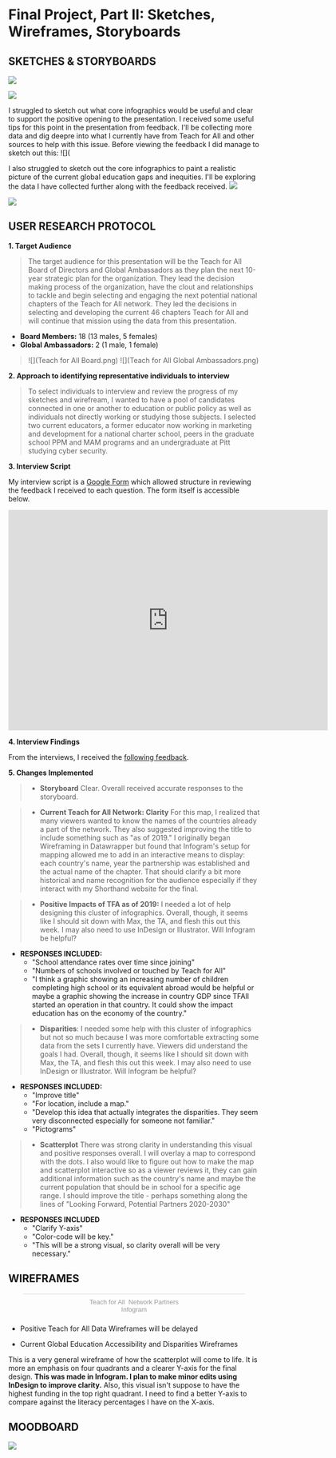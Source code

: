 # Final Project, Part II: Sketches, Wireframes, Storyboards

## **SKETCHES & STORYBOARDS**
![](DataFinal_Storyboard1.jpg)

![](DataFinal_Map1.jpg)

I struggled to sketch out what core infographics would be useful and clear to support the positive opening to the presentation. I received some useful tips for this point in the presentation from feedback. I'll be collecting more data and dig deepre into what I currently have from Teach for All and other sources to help with this issue. Before viewing the feedback I did manage to sketch out this:
![](

I also struggled to sketch out the core infographics to paint a realistic picture of the current global education gaps and inequities. I'll be exploring the data I have collected further along with the feedback received.
![](DataFinal_Disparities1.jpg)

![](DataFinal_Scatterplot1.jpg)

## **USER RESEARCH PROTOCOL**

**1. Target Audience**

>The target audience for this presentation will be the Teach for All Board of Directors and Global Ambassadors as they plan the next 10-year strategic plan for the organization. They lead the decision making process of the organization, have the clout and relationships to tackle and begin selecting and engaging the next potential national chapters of the Teach for All network. They led the decisions in selecting and developing the current 46 chapters Teach for All and will continue that mission using the data from this presentation. 

  * **Board Members:** 18 (13 males, 5 females)
  * **Global Ambassadors:** 2 (1 male, 1 female)

>![](Teach for All Board.png)
>![](Teach for All Global Ambassadors.png)

**2. Approach to identifying representative individuals to interview**

>To select individuals to interview and review the progress of my sketches and wirefream, I wanted to have a pool of candidates connected in one or another to education or public policy as well as individuals not directly working or studying those subjects. I selected two current educators, a former educator now working in marketing and development for a national charter school, peers in the graduate school PPM and MAM programs and an undergraduate at Pitt studying cyber security.

**3. Interview Script**

My interview script is a [Google Form](https://docs.google.com/forms/d/e/1FAIpQLScWbKrKVDqOWSsyX0L4IJTHxHIEFyquYV4r39r4BTgIUkUm1Q/viewform?usp=sf_link) which allowed structure in reviewing the feedback I received to each question. The form itself is accessible below.
<iframe src="https://docs.google.com/forms/d/e/1FAIpQLScWbKrKVDqOWSsyX0L4IJTHxHIEFyquYV4r39r4BTgIUkUm1Q/viewform?embedded=true" width="640" height="441" frameborder="0" marginheight="0" marginwidth="0">Loading...</iframe>

**4. Interview Findings**

From the interviews, I received the [following feedback](https://docs.google.com/spreadsheets/d/1TF5Vdd2Z5u3QCpivBIbNvIBHHfGLx0VaAz0ssSvRSZ4/edit?usp=sharing).

**5. Changes Implemented**
  
>* **Storyboard**
Clear. Overall received accurate responses to the storyboard.
  
>* **Current Teach for All Network: Clarity** 
For this map, I realized that many viewers wanted to know the names of the countries already a part of the network. They also suggested improving the title to include something such as "as of 2019." I originally began Wireframing in Datawrapper but found that Infogram's setup for mapping allowed me to add in an interactive means to display: each country's name, year the partnership was established and the actual name of the chapter. That should clarify a bit more historical and name recognition for the audience especially if they interact with my Shorthand website for the final.
  
>* **Positive Impacts of TFA as of 2019:**
I needed a lot of help designing this cluster of infographics. Overall, though, it seems like I should sit down with Max, the TA, and flesh this out this week. I may also need to use InDesign or Illustrator. Will Infogram be helpful?
  * **RESPONSES INCLUDED:** 
    * "School attendance rates over time since joining"
    * "Numbers of schools involved or touched by Teach for All"
    * "I think a graphic showing an increasing number of children completing high school or its equivalent abroad would be helpful or maybe a graphic showing the increase in country GDP since TFAll started an operation in that country. It could show the impact education has on the economy of the country."
  
>* **Disparities**:
I needed some help with this cluster of infographics but not so much because I was more comfortable extracting some data from the sets I currently have. Viewers did understand the goals I had. Overall, though, it seems like I should sit down with Max, the TA, and flesh this out this week. I may also need to use InDesign or Illustrator. Will Infogram be helpful?
  * **RESPONSES INCLUDED:**  
    * "Improve title"
    * "For location, include a map."
    * "Develop this idea that actually integrates the disparities. They seem very disconnected especially for someone not familiar."
    * "Pictograms"
  
>* **Scatterplot**
There was strong clarity in understanding this visual and positive responses overall. I will overlay a map to correspond with the dots. I also would like to figure out how to make the map and scatterplot interactive so as a viewer reviews it, they can gain additional information such as the country's name and maybe the current population that should be in school for a specific age range. I should improve the title - perhaps something along the lines of "Looking Forward, Potential Partners 2020-2030"
  * **RESPONSES INCLUDED**
    * "Clarify Y-axis"
    * "Color-code will be key."
    * "This will be a strong visual, so clarity overall will be very necessary."
  
## **WIREFRAMES**  

<div class="infogram-embed" data-id="4c482b38-c962-4a27-b748-7c08604e904b" data-type="interactive" data-title="Teach for All  Network Partners"></div><script>!function(e,t,s,i){var n="InfogramEmbeds",o=e.getElementsByTagName("script")[0],d=/^http:/.test(e.location)?"http:":"https:";if(/^\/{2}/.test(i)&&(i=d+i),window[n]&&window[n].initialized)window[n].process&&window[n].process();else if(!e.getElementById(s)){var r=e.createElement("script");r.async=1,r.id=s,r.src=i,o.parentNode.insertBefore(r,o)}}(document,0,"infogram-async","https://e.infogram.com/js/dist/embed-loader-min.js");</script><div style="padding:8px 0;font-family:Arial!important;font-size:13px!important;line-height:15px!important;text-align:center;border-top:1px solid #dadada;margin:0 30px"><a href="https://infogram.com/4c482b38-c962-4a27-b748-7c08604e904b" style="color:#989898!important;text-decoration:none!important;" target="_blank">Teach for All  Network Partners</a><br><a href="https://infogram.com" style="color:#989898!important;text-decoration:none!important;" target="_blank" rel="nofollow">Infogram</a></div>

  * Positive Teach for All Data Wireframes will be delayed
  
  * Current Global Education Accessibility and Disparities Wireframes
  <div class="infogram-embed" data-id="a6fc245a-ad00-4c9d-b054-f534a733c2c4" data-type="interactive" data-title="Disparities"></div><script>!function(e,t,s,i){var n="InfogramEmbeds",o=e.getElementsByTagName("script")[0],d=/^http:/.test(e.location)?"http:":"https:";if(/^\/{2}/.test(i)&&(i=d+i),window[n]&&window[n].initialized)window[n].process&&window[n].process();else if(!e.getElementById(s)){var r=e.createElement("script");r.async=1,r.id=s,r.src=i,o.parentNode.insertBefore(r,o)}}(document,0,"infogram-async","https://e.infogram.com/js/dist/embed-loader-min.js");</script>
  
<div class="infogram-embed" data-id="cab39bdb-738c-4458-b83e-03478fbf978f" data-type="interactive" data-title="Need vs. Accessibility"></div><script>!function(e,t,s,i){var n="InfogramEmbeds",o=e.getElementsByTagName("script")[0],d=/^http:/.test(e.location)?"http:":"https:";if(/^\/{2}/.test(i)&&(i=d+i),window[n]&&window[n].initialized)window[n].process&&window[n].process();else if(!e.getElementById(s)){var r=e.createElement("script");r.async=1,r.id=s,r.src=i,o.parentNode.insertBefore(r,o)}}(document,0,"infogram-async","https://e.infogram.com/js/dist/embed-loader-min.js");</script>
  
This is a very general wireframe of how the scatterplot will come to life. It is more an emphasis on four quadrants and a clearer Y-axis for the final design. **This was made in Infogram. I plan to make minor edits using InDesign to improve clarity.** Also, this visual isn't suppose to have the highest funding in the top right quadrant. I need to find a better Y-axis to compare against the literacy percentages I have on the X-axis.

## **MOODBOARD**
![](Moodboard.PNG)
